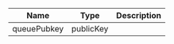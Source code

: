 | Name        | Type      | Description |
| ----------- | --------- | ----------- |
| queuePubkey | publicKey |             |
